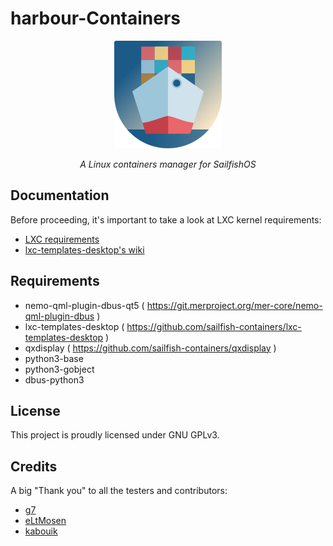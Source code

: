 # harbour-Containers
<p align="center"><img src="https://raw.githubusercontent.com/sailfish-containers/harbour-Containers/master/icons/172x172/harbour-Containers.png"></p>
<p align="center"><i>A Linux containers manager for SailfishOS</i></p>

## Documentation

Before proceeding, it's important to take a look at LXC kernel requirements:
  - [LXC requirements](https://github.com/sailfish-containers/lxc-templates-desktop/wiki/Requirements)
  - [lxc-templates-desktop's wiki](https://github.com/sailfish-containers/lxc-templates-desktop/wiki)


## Requirements

 - nemo-qml-plugin-dbus-qt5 ( https://git.merproject.org/mer-core/nemo-qml-plugin-dbus )
 - lxc-templates-desktop ( https://github.com/sailfish-containers/lxc-templates-desktop )
 - qxdisplay ( https://github.com/sailfish-containers/qxdisplay )
 - python3-base
 - python3-gobject
 - dbus-python3

## License

This project is proudly licensed under GNU GPLv3.


## Credits

A big "Thank you" to all the testers and contributors:
 - [g7](https://github.com/g7)
 - [eLtMosen](https://github.com/eLtMosen)
 - [kabouik](https://github.com/Kabouik)
